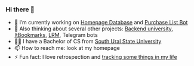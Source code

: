 ### Hi there 👋

<!--
**boryashkin/boryashkin** is a ✨ _special_ ✨ repository because its `README.md` (this file) appears on your GitHub profile.

Here are some ideas to get you started:

- 🔭 I’m currently working on ...
- 🌱 I’m currently learning ...
- 👯 I’m looking to collaborate on ...
- 🤔 I’m looking for help with ...
- 💬 Ask me about ...
- 📫 How to reach me: ...
- 😄 Pronouns: ...
- ⚡ Fun fact: ...
-->
- 🔭 I’m currently working on [Homepage Database](https://hpdb.ru) and [Purchase List Bot](https://t.me/purchase_list_bot)
- 🤔 Also thinking about several other projects: [Backend university](https://backend-university.ru), [ItBookmarks](https://chrome.google.com/webstore/detail/itbookmarks/pgbhhoondghmnejakmlengchfdkleklb?hl=ru), [LRM](https://lrm.borisd.ru/api/docs), Telegram bots
- 👨‍🎓 I have a Bachelor of CS from [South Ural State University](https://susu.ru)
- 📫 How to reach me: look at my homepage
- ⚡ Fun fact: I love retrospection and [tracking some things in my life](https://github.com/boryashkin/obsession)
